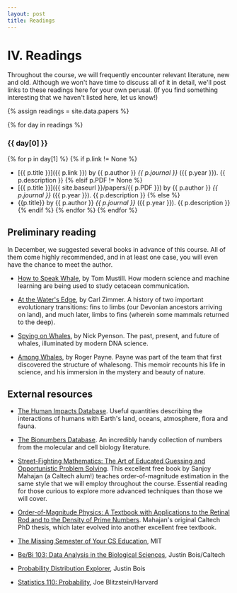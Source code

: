 ```yaml
---
layout: post
title: Readings
---
```


# IV. Readings

Throughout the course, we will frequently encounter relevant literature, new and old.
Although we won't have time to discuss all of it in detail, we'll post links to these readings here for your own perusal.
(If you find something interesting that we haven't listed here, let us know!)

{% assign readings = site.data.papers %}

{% for day in readings %}

### {{ day[0] }}

{% for p in day[1] %}
{% if p.link != None %}
* [{{ p.title }}]({{ p.link }}) by {{ p.author }} *{{ p.journal }}* ({{ p.year }}). {{ p.description }}
{% elsif p.PDF != None %}
* [{{ p.title }}]({{ site.baseurl }}/papers/{{ p.PDF }}) by {{ p.author }} *{{ p.journal }}* ({{ p.year }}). {{ p.description }}
{% else %}
* {{p.title}} by {{ p.author }} *{{ p.journal }}* ({{ p.year }}). {{ p.description }}
{% endif %}
{% endfor %}
{% endfor %}

## Preliminary reading

In December, we suggested several books in advance of this course.
All of them come highly recommended, and in at least one case, you will even have the chance to meet the author.

* [How to Speak Whale](https://books.google.com/books/about/How_to_Speak_Whale.html?id=ArNXEAAAQBAJ), by Tom Mustill. How modern science and machine learning are being used to study cetacean communication.

* [At the Water's Edge](https://books.google.com/books/about/At_the_Water_s_Edge.html?id=fxHrAwAAQBAJ), by Carl Zimmer. A history of two important evolutionary transitions: fins to limbs (our Devonian ancestors arriving on land), and much later, limbs to fins (wherein some mammals returned to the deep).

* [Spying on Whales](https://books.google.com/books/about/Spying_on_Whales.html?id=95yaDwAAQBAJ), by Nick Pyenson. The past, present, and future of whales, illuminated by modern DNA science.

* [Among Whales](https://books.google.com/books/about/Among_Whales.html?id=mUESAAAAYAAJ), by Roger Payne. Payne was part of the team that first discovered the structure of whalesong. This memoir recounts his life in science, and his immersion in the mystery and beauty of nature.

## External resources

* [The Human Impacts Database](https://anthroponumbers.org/). Useful quantities describing the interactions of humans with Earth's land, oceans, atmosphere, flora and fauna.

* [The Bionumbers Database](https://bionumbers.hms.harvard.edu/search.aspx). An incredibly handy collection of numbers from the molecular and cell biology literature.

* [Street-Fighting Mathematics: The Art of Educated Guessing and Opportunistic Problem Solving](https://sept.mit.edu/sites/default/files/Streetfighting%20Mathematics.pdf). This excellent free book by Sanjoy Mahajan (a Caltech alum!) teaches order-of-magnitude estimation in the same style that we will employ throughout the course. Essential reading for those curious to explore more advanced techniques than those we will cover.

* [Order-of-Magnitude Physics: A Textbook with Applications to the Retinal Rod and to the Density of Prime Numbers](https://thesis.library.caltech.edu/5338/1/Mahajan_s_1998.pdf). Mahajan's original Caltech PhD thesis, which later evolved into another excellent free textbook.

* [The Missing Semester of Your CS Education](https://missing.csail.mit.edu/), MIT

* [Be/Bi 103: Data Analysis in the Biological Sciences](http://www.bebi103.caltech.edu), Justin Bois/Caltech

* [Probability Distribution Explorer](https://distribution-explorer.github.io/index.html), Justin Bois

* [Statistics 110: Probability](https://projects.iq.harvard.edu/stat110/about), Joe Blitzstein/Harvard
